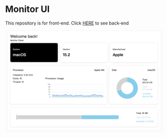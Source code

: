 # Monitor UI

This repository is for front-end. Click [HERE](https://github.com/Zhoucheng133/Monitor) to see back-end

![demo](demo/demo.png)